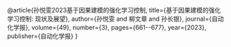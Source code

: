 @article{孙悦雯2023基于因果建模的强化学习控制,
  title={基于因果建模的强化学习控制: 现状及展望},
  author={孙悦雯 and 柳文章 and 孙长银},
  journal={自动化学报},
  volume={49},
  number={3},
  pages={661--677},
  year={2023},
  publisher={自动化学报}
}